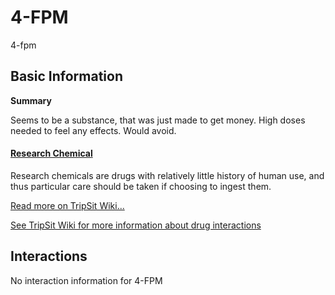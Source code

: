 # 4-FPM

4-fpm

## Basic Information

**Summary**

Seems to be a substance, that was just made to get money. High doses needed to feel any effects. Would avoid.

#### [Research Chemical](/category/research-chemical)

Research chemicals are drugs with relatively little history of human use, and thus particular care should be taken if choosing to ingest them.

[Read more on TripSit Wiki...](#{category.wiki})

[See TripSit Wiki for more information about drug interactions](http://combo.tripsit.me/)

## Interactions

No interaction information for 4-FPM